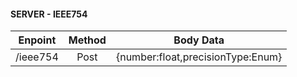#### SERVER - IEEE754

| Enpoint | Method   | Body Data   
| :---:   | :---: | :---: | 
| /ieee754 | Post   | {number:float,precisionType:Enum} 
